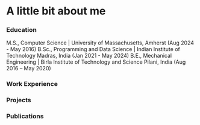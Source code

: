 # A little bit about me

### Education
M.S., Computer Science | University of Massachusetts, Amherst (Aug 2024 - May 2016)
B.Sc., Programming and Data Science | Indian Institute of Technology Madras, India (Jan 2021 - May 2024)
B.E., Mechanical Engineering | Birla Institute of Technology and Science Pilani, India (Aug 2016 – May 2020)

### Work Experience


### Projects

### Publications
